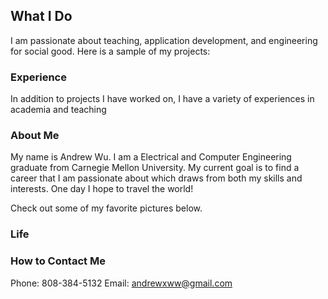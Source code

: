 ## What I Do

I am passionate about teaching, application development, and engineering for social good. Here is a sample of my projects:

### Experience

In addition to projects I have worked on, I have a variety of experiences in academia and teaching

### About Me

My name is Andrew Wu. I am a Electrical and Computer Engineering graduate from Carnegie Mellon University. My current goal is to find a career that I am passionate about which draws from both my skills and interests. One day I hope to travel the world!

Check out some of my favorite pictures below. 

### Life 

### How to Contact Me 

Phone: 808-384-5132
Email: andrewxww@gmail.com
